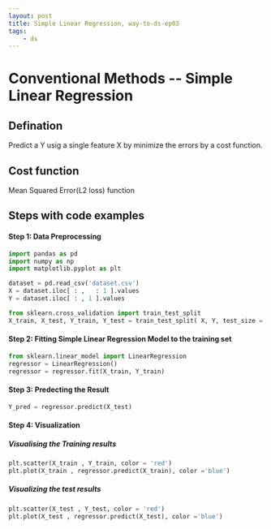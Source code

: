 ```yaml
---
layout: post
title: Simple Linear Regression, way-to-ds-ep03
tags:
    - ds
---
```

# Conventional Methods -- Simple Linear Regression

## Defination
Predict a Y usig a single feature X by minimize the errors by a cost function.

## Cost function
Mean Squared Error(L2 loss) function

## Steps with code examples

#### Step 1: Data Preprocessing
```python
import pandas as pd
import numpy as np
import matplotlib.pyplot as plt

dataset = pd.read_csv('dataset.csv')
X = dataset.iloc[ : ,   : 1 ].values
Y = dataset.iloc[ : , 1 ].values

from sklearn.cross_validation import train_test_split
X_train, X_test, Y_train, Y_test = train_test_split( X, Y, test_size = 1/4, random_state = 0) 
```

#### Step 2: Fitting Simple Linear Regression Model to the training set
 ```python
 from sklearn.linear_model import LinearRegression
 regressor = LinearRegression()
 regressor = regressor.fit(X_train, Y_train)
 ```
 #### Step 3: Predecting the Result
 ```python
 Y_pred = regressor.predict(X_test)
 ```
 
 #### Step 4: Visualization 
 ##### Visualising the Training results
 ```python
 plt.scatter(X_train , Y_train, color = 'red')
 plt.plot(X_train , regressor.predict(X_train), color ='blue')
 ```
 ##### Visualizing the test results
 ```python
 plt.scatter(X_test , Y_test, color = 'red')
 plt.plot(X_test , regressor.predict(X_test), color ='blue')
 ``` 